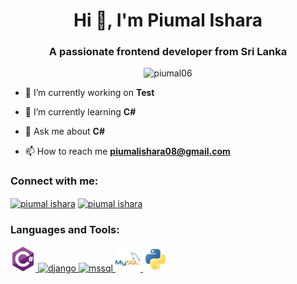 <h1 align="center">Hi 👋, I'm Piumal Ishara</h1>
<h3 align="center">A passionate frontend developer from Sri Lanka</h3>

<p align="center"> <img src="https://komarev.com/ghpvc/?username=piumal06&label=Profile%20views&color=0e75b6&style=flat" alt="piumal06" /> </p>

- 🔭 I’m currently working on **Test**

- 🌱 I’m currently learning **C#**

- 💬 Ask me about **C#**

- 📫 How to reach me **piumalishara08@gmail.com**

<h3 align="left">Connect with me:</h3>
<p align="left">
<a href="https://linkedin.com/in/piumal ishara" target="blank"><img align="center" src="https://raw.githubusercontent.com/rahuldkjain/github-profile-readme-generator/master/src/images/icons/Social/linked-in-alt.svg" alt="piumal ishara" height="30" width="40" /></a>
<a href="https://fb.com/piumal ishara" target="blank"><img align="center" src="https://raw.githubusercontent.com/rahuldkjain/github-profile-readme-generator/master/src/images/icons/Social/facebook.svg" alt="piumal ishara" height="30" width="40" /></a>
</p>

<h3 align="left">Languages and Tools:</h3>
<p align="left"> <a href="https://www.w3schools.com/cs/" target="_blank" rel="noreferrer"> <img src="https://raw.githubusercontent.com/devicons/devicon/master/icons/csharp/csharp-original.svg" alt="csharp" width="40" height="40"/> </a> <a href="https://www.djangoproject.com/" target="_blank" rel="noreferrer"> <img src="https://cdn.worldvectorlogo.com/logos/django.svg" alt="django" width="40" height="40"/> </a> <a href="https://www.microsoft.com/en-us/sql-server" target="_blank" rel="noreferrer"> <img src="https://www.svgrepo.com/show/303229/microsoft-sql-server-logo.svg" alt="mssql" width="40" height="40"/> </a> <a href="https://www.mysql.com/" target="_blank" rel="noreferrer"> <img src="https://raw.githubusercontent.com/devicons/devicon/master/icons/mysql/mysql-original-wordmark.svg" alt="mysql" width="40" height="40"/> </a> <a href="https://www.python.org" target="_blank" rel="noreferrer"> <img src="https://raw.githubusercontent.com/devicons/devicon/master/icons/python/python-original.svg" alt="python" width="40" height="40"/> </a> </p>
